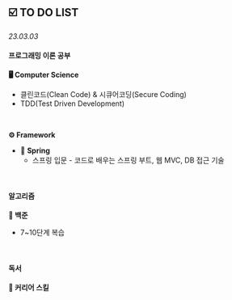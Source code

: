 ## ☑️ TO DO LIST
*23.03.03*
#### 프로그래밍 이론 공부
<strong>🖥️ Computer Science</strong>
  - 클린코드(Clean Code) & 시큐어코딩(Secure Coding)
  - TDD(Test Driven Development)

<br>

<strong>⚙️ Framework</strong>
  - 🍃 **Spring**
    - 스프링 입문 - 코드로 배우는 스프링 부트, 웹 MVC, DB 접근 기술

<br>

#### 알고리즘
<strong>🥈 백준</strong>
  - 7~10단계 복습

<br>

#### 독서
<strong>🔖 커리어 스킬</strong>
